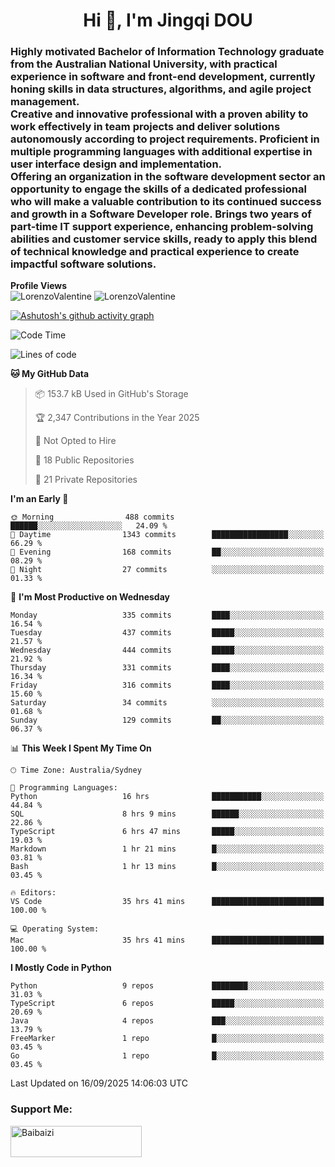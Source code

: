 <h1 align="center">Hi 👋, I'm Jingqi DOU</h1>
<h3 align="left">
Highly motivated Bachelor of Information Technology graduate from the Australian National University, with practical experience in software and front-end development, currently honing skills in data structures, algorithms, and agile project management. <br>
Creative and innovative professional with a proven ability to work effectively in team projects and deliver solutions autonomously according to project requirements. Proficient in multiple programming languages with additional expertise in user interface design and implementation. <br>
Offering an organization in the software development sector an opportunity to engage the skills of a dedicated professional who will make a valuable contribution to its continued success and growth in a Software Developer role. Brings two years of part-time IT support experience, enhancing problem-solving abilities and customer service skills, ready to apply this blend of technical knowledge and practical experience to create impactful software solutions. 
</h3>

**Profile Views**<br>
<img src="https://count.getloli.com/@LorenzoValentine?name=LorenzoValentine&theme=asoul&padding=7&offset=0&align=center&scale=2&pixelated=1&darkmode=auto&prefix=020315" alt="LorenzoValentine" theme="rule34" />
<img src="https://count.getloli.com/@LorenzoValentine?name=LorenzoValentine&theme=food&padding=7&offset=0&align=center&scale=2&pixelated=1&darkmode=auto&prefix=020315" alt="LorenzoValentine" theme="rule34" />

[![Ashutosh's github activity graph](https://github-readme-activity-graph.vercel.app/graph?username=LorenzoValentine&theme=rogue)](https://github.com/ashutosh00710/github-readme-activity-graph)

<!--START_SECTION:waka-->
![Code Time](http://img.shields.io/badge/Code%20Time-2%2C330%20hrs%2040%20mins-blue)

![Lines of code](https://img.shields.io/badge/From%20Hello%20World%20I%27ve%20Written-442.0%20thousand%20lines%20of%20code-blue)

**🐱 My GitHub Data** 

> 📦 153.7 kB Used in GitHub's Storage 
 > 
> 🏆 2,347 Contributions in the Year 2025
 > 
> 🚫 Not Opted to Hire
 > 
> 📜 18 Public Repositories 
 > 
> 🔑 21 Private Repositories 
 > 
**I'm an Early 🐤** 

```text
🌞 Morning                488 commits         ██████░░░░░░░░░░░░░░░░░░░   24.09 % 
🌆 Daytime                1343 commits        █████████████████░░░░░░░░   66.29 % 
🌃 Evening                168 commits         ██░░░░░░░░░░░░░░░░░░░░░░░   08.29 % 
🌙 Night                  27 commits          ░░░░░░░░░░░░░░░░░░░░░░░░░   01.33 % 
```
📅 **I'm Most Productive on Wednesday** 

```text
Monday                   335 commits         ████░░░░░░░░░░░░░░░░░░░░░   16.54 % 
Tuesday                  437 commits         █████░░░░░░░░░░░░░░░░░░░░   21.57 % 
Wednesday                444 commits         █████░░░░░░░░░░░░░░░░░░░░   21.92 % 
Thursday                 331 commits         ████░░░░░░░░░░░░░░░░░░░░░   16.34 % 
Friday                   316 commits         ████░░░░░░░░░░░░░░░░░░░░░   15.60 % 
Saturday                 34 commits          ░░░░░░░░░░░░░░░░░░░░░░░░░   01.68 % 
Sunday                   129 commits         ██░░░░░░░░░░░░░░░░░░░░░░░   06.37 % 
```


📊 **This Week I Spent My Time On** 

```text
🕑︎ Time Zone: Australia/Sydney

💬 Programming Languages: 
Python                   16 hrs              ███████████░░░░░░░░░░░░░░   44.84 % 
SQL                      8 hrs 9 mins        ██████░░░░░░░░░░░░░░░░░░░   22.86 % 
TypeScript               6 hrs 47 mins       █████░░░░░░░░░░░░░░░░░░░░   19.03 % 
Markdown                 1 hr 21 mins        █░░░░░░░░░░░░░░░░░░░░░░░░   03.81 % 
Bash                     1 hr 13 mins        █░░░░░░░░░░░░░░░░░░░░░░░░   03.45 % 

🔥 Editors: 
VS Code                  35 hrs 41 mins      █████████████████████████   100.00 % 

💻 Operating System: 
Mac                      35 hrs 41 mins      █████████████████████████   100.00 % 
```

**I Mostly Code in Python** 

```text
Python                   9 repos             ████████░░░░░░░░░░░░░░░░░   31.03 % 
TypeScript               6 repos             █████░░░░░░░░░░░░░░░░░░░░   20.69 % 
Java                     4 repos             ███░░░░░░░░░░░░░░░░░░░░░░   13.79 % 
FreeMarker               1 repo              █░░░░░░░░░░░░░░░░░░░░░░░░   03.45 % 
Go                       1 repo              █░░░░░░░░░░░░░░░░░░░░░░░░   03.45 % 
```




 Last Updated on 16/09/2025 14:06:03 UTC
<!--END_SECTION:waka-->

<!-- [![willianrod's wakatime stats](https://github-readme-stats.vercel.app/api/wakatime?username=lorenzoval2050)](https://github.com/anuraghazra/github-readme-stats) -->


<h3 align="left">Support Me:</h3>
<p><a href="https://www.buymeacoffee.com/Baibaizi"> <img align="left" src="https://cdn.buymeacoffee.com/buttons/v2/default-yellow.png" height="50" width="210" alt="Baibaizi" /></a></p><br><br>
